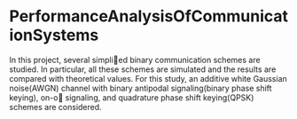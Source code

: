 # PerformanceAnalysisOfCommunicationSystems


In this project, several simplied binary communication schemes are studied. In
particular, all these schemes are simulated and the results are compared with theoretical
values. For this study, an additive white Gaussian noise(AWGN) channel with binary
antipodal signaling(binary phase shift keying), on-o signaling, and quadrature phase
shift keying(QPSK) schemes are considered.
